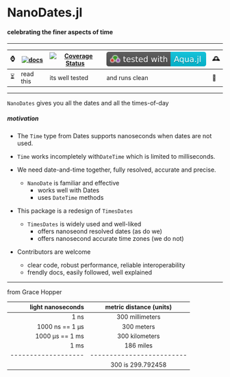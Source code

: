 # NanoDates.jl
#### celebrating the finer aspects of time

----


|⌚ | [![docs](https://img.shields.io/badge/docs-dev-blue.svg)](https://jeffreysarnoff.github.io/NanoDates.jl/dev/) |  [![Coverage Status](https://coveralls.io/repos/github/JuliaCI/Coverage.jl/badge.svg?branch=master)](https:1//coveralls.io/github/JuliaMath/DoubleFloats.jl?branch=master) |  [![Aqua QA](https://raw.githubusercontent.com/JuliaTesting/Aqua.jl/master/badge.svg)](https://github.com/JuliaTesting/Aqua.jl) | 🕰️ |
|--|-------------|---------|----|----|
|⏳  | read this | its well tested | and runs clean | 📅 | 


----

`NanoDates` gives you all the dates and all the times-of-day

##### motivation

- The `Time` type from Dates supports nanoseconds when dates are not used.
- `Time` works incompletely with`DateTime` which is limited to milliseconds.

- We need date-and-time together, fully resolved, accurate and precise.
  - `NanoDate` is familiar and effective
    -  works well with Dates
    -  uses `DateTime` methods

- This package is a redesign of `TimesDates`
  - `TimesDates` is widely used and well-liked
    - offers nanoseond resolved dates       (as do we)
    - offers nanosecond accurate time zones (we do not)
 
- Contributors are welcome
  -  clear code, robust performance, reliable interoperability
  -  frendly docs, easily followed, well explained
 
----

from Grace Hopper

| light nanoseconds | metric distance (units) |
|------------------:|:-----------------------:|
| 1 ns              | 300 millimeters         |
| 1000 ns == 1 μs   | 300 meters              |
| 1000 μs == 1 ms   | 300 kilometers          |
| 1 ms              | 186 miles               |
|-------------------|-------------------------|
|                   | 300 is 299.792458       |




